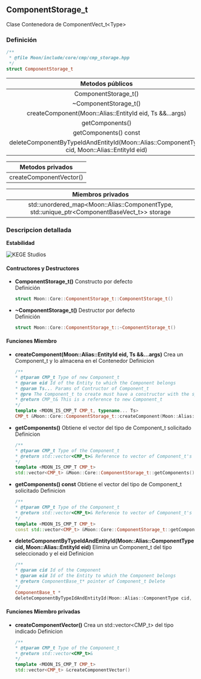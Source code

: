 ## ComponentStorage_t

Clase Contenedora de ComponentVect_t\<Type>

### Definición

```C++
/**
 * @file Moon/include/core/cmp/cmp_storage.hpp
 */
struct ComponentStorage_t
```

| **Metodos públicos**                                                                          |
|:---------------------------------------------------------------------------------------------:|
| ComponentStorage_t()                                                                          |
| ~ComponentStorage_t()                                                                         |
| createComponent(Moon::Alias::EntityId eid, Ts &&...args)                                      |
| getComponents()                                                                               |
| getComponents() const                                                                         |
| deleteComponentByTypeIdAndEntityId(Moon::Alias::ComponentType cid, Moon::Alias::EntityId eid) |

| **Metodos privados**    |
|:-----------------------:|
| createComponentVector() |

| **Miembros privados**                                                                        |
|:--------------------------------------------------------------------------------------------:|
| std::unordered_map<Moon::Alias::ComponentType, std::unique_ptr<ComponentBaseVect_t>> storage |

### **Descripcion detallada**

**Estabilidad**

![KEGE Studios](https://raw.githubusercontent.com/reitmas32/Moon/master/assets/stability/stability_2.png)


#### Contructores y Destructores

- **ComponentStorage_t()**
    Constructo por defecto<br>
    Definición
    ``` C++
    struct Moon::Core::ComponentStorage_t::ComponentStorage_t()
    ```

- **~ComponentStorage_t()**
    Destructor por defecto<br>
    Definición
    ``` C++
    struct Moon::Core::ComponentStorage_t::~ComponentStorage_t()
    ```

#### Funciones Miembro
- **createComponent(Moon::Alias::EntityId eid, Ts &&...args)**
    Crea un Component_t y lo almacena en el Contenedor
    Definicion
    ```C++
    /**
    * @tparam CMP_t Type of new Component_t
    * @param eid Id of the Entity to which the Component belongs
    * @param Ts... Params of Contructor of Component_t
    * @pre The Component_t to create must have a constructor with the specified parameters
    * @return CMP_t& This is a reference to new Component_t
    */
    template <MOON_IS_CMP_T CMP_t, typename... Ts>
    CMP_t &Moon::Core::ComponentStorage_t::createComponent(Moon::Alias::EntityId eid, Ts &&...args)
    ```

- **getComponents()**
    Obtiene el vector del tipo de Component_t solicitado
    Definicion
    ```C++
    /**
    * @tparam CMP_t Type of the Component_t
    * @return std::vector<CMP_t>& Reference to vector of Component_t's
    */
    template <MOON_IS_CMP_T CMP_t>
    std::vector<CMP_t> &Moon::Core::ComponentStorage_t::getComponents()
    ```

- **getComponents() const**
    Obtiene el vector del tipo de Component_t solicitado
    Definicion
    ```C++
    /**
    * @tparam CMP_t Type of the Component_t
    * @return std::vector<CMP_t>& Reference to vector of Component_t's
    */
    template <MOON_IS_CMP_T CMP_t>
    const std::vector<CMP_t> &Moon::Core::ComponentStorage_t::getComponents() const
    ```

- **deleteComponentByTypeIdAndEntityId(Moon::Alias::ComponentType cid, Moon::Alias::EntityId eid)**
    Elimina un Component_t del tipo seleccionado y el eid 
    Definicion
    ```C++
    /**
    * @param cid Id of the Component
    * @param eid Id of the Entity to which the Component belongs
    * @return ComponentBase_t* pointer of Component_t Delete
    */
    ComponentBase_t *
    deleteComponentByTypeIdAndEntityId(Moon::Alias::ComponentType cid, Moon::Alias::EntityId eid)
    ```

#### Funciones Miembro privadas
- **createComponentVector()**
    Crea un std::vector\<CMP_t> del tipo indicado
    Definicion
    ```C++
    /**
    * @tparam CMP_t Type of the Component_t
    * @return std::vector<CMP_t>& 
    */
    template <MOON_IS_CMP_T CMP_t>
    std::vector<CMP_t> &createComponentVector()
    ```